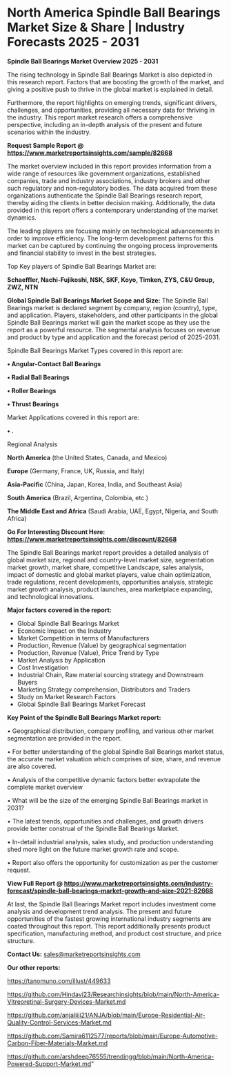 # North America Spindle Ball Bearings Market Size & Share | Industry Forecasts 2025 - 2031

<Strong> Spindle Ball Bearings Market Overview 2025 - 2031</strong>

The rising technology in Spindle Ball Bearings Market is also depicted in this research report. Factors that are boosting the growth of the market, and giving a positive push to thrive in the global market is explained in detail.

Furthermore, the report highlights on emerging trends, significant drivers, challenges, and opportunities, providing all necessary data for thriving in the industry. This report market research offers a comprehensive perspective, including an in-depth analysis of the present and future scenarios within the industry.

<strong>Request Sample Report @ <a href=https://www.marketreportsinsights.com/sample/82668>https://www.marketreportsinsights.com/sample/82668</a></strong>

The market overview included in this report provides information from a wide range of resources like government organizations, established companies, trade and industry associations, industry brokers and other such regulatory and non-regulatory bodies. The data acquired from these organizations authenticate the Spindle Ball Bearings research report, thereby aiding the clients in better decision making. Additionally, the data provided in this report offers a contemporary understanding of the market dynamics.

The leading players are focusing mainly on technological advancements in order to improve efficiency. The long-term development patterns for this market can be captured by continuing the ongoing process improvements and financial stability to invest in the best strategies.

Top Key players of Spindle Ball Bearings Market are:

<strong>Schaeffler, Nachi-Fujikoshi, NSK, SKF, Koyo, Timken, ZYS, C&U Group, ZWZ, NTN</strong>

<strong><b>Global Spindle Ball Bearings Market Scope and Size:</b></strong>
The Spindle Ball Bearings market is declared segment by company, region (country), type, and application. Players, stakeholders, and other participants in the global Spindle Ball Bearings market will gain the market scope as they use the report as a powerful resource. The segmental analysis focuses on revenue and product by type and application and the forecast period of 2025-2031.

Spindle Ball Bearings Market Types covered in this report are:

<strong>• Angular-Contact Ball Bearings

• Radial Ball Bearings

• Roller Bearings

• Thrust Bearings</strong>

Market Applications covered in this report are:

<strong>• .</strong> 

Regional Analysis

<strong>North America</strong> (the United States, Canada, and Mexico)

<strong>Europe</strong> (Germany, France, UK, Russia, and Italy)

<strong>Asia-Pacific</strong> (China, Japan, Korea, India, and Southeast Asia)

<strong>South America</strong> (Brazil, Argentina, Colombia, etc.)

<strong>The Middle East and Africa</strong> (Saudi Arabia, UAE, Egypt, Nigeria, and South Africa)

<strong>Go For Interesting Discount Here: <a href=https://www.marketreportsinsights.com/discount/82668>https://www.marketreportsinsights.com/discount/82668</a></strong>

The Spindle Ball Bearings market report provides a detailed analysis of global market size, regional and country-level market size, segmentation market growth, market share, competitive Landscape, sales analysis, impact of domestic and global market players, value chain optimization, trade regulations, recent developments, opportunities analysis, strategic market growth analysis, product launches, area marketplace expanding, and technological innovations.

<strong><b>Major factors covered in the report:</b></strong>
<ul>
  <li>Global Spindle Ball Bearings Market </li>
  <li>Economic Impact on the Industry</li>
  <li>Market Competition in terms of Manufacturers</li>
  <li>Production, Revenue (Value) by geographical segmentation</li>
  <li>Production, Revenue (Value), Price Trend by Type</li>
  <li>Market Analysis by Application</li>
  <li>Cost Investigation</li>
  <li>Industrial Chain, Raw material sourcing strategy and Downstream Buyers</li>
  <li>Marketing Strategy comprehension, Distributors and Traders</li>
  <li>Study on Market Research Factors</li>
  <li>Global Spindle Ball Bearings Market Forecast</li>
</ul>

<strong><b>Key Point of the Spindle Ball Bearings Market report:</b></strong>

• Geographical distribution, company profiling, and various other market segmentation are provided in the report.

• For better understanding of the global Spindle Ball Bearings market status, the accurate market valuation which comprises of size, share, and revenue are also covered.

• Analysis of the competitive dynamic factors better extrapolate the complete market overview

• What will be the size of the emerging Spindle Ball Bearings market in 2031?

• The latest trends, opportunities and challenges, and growth drivers provide better construal of the Spindle Ball Bearings Market.

• In-detail industrial analysis, sales study, and production understanding shed more light on the future market growth rate and scope.

• Report also offers the opportunity for customization as per the customer request.

<strong><b>View Full Report @ <a href=https://www.marketreportsinsights.com/industry-forecast/spindle-ball-bearings-market-growth-and-size-2021-82668>https://www.marketreportsinsights.com/industry-forecast/spindle-ball-bearings-market-growth-and-size-2021-82668</a></b></strong>


At last, the Spindle Ball Bearings Market report includes investment come analysis and development trend analysis. The present and future opportunities of the fastest growing international industry segments are coated throughout this report. This report additionally presents product specification, manufacturing method, and product cost structure, and price structure.

<strong>Contact Us:</strong>
sales@marketreportsinsights.com

<strong>Our other reports:</strong>

<a href=https://tanomuno.com/illust/449633>https://tanomuno.com/illust/449633</a>

<a href=https://github.com/Hindavi23/Researchinsights/blob/main/North-America-Vitreoretinal-Surgery-Devices-Market.md>https://github.com/Hindavi23/Researchinsights/blob/main/North-America-Vitreoretinal-Surgery-Devices-Market.md</a>

<a href=https://github.com/anjaliiii21/ANJA/blob/main/Europe-Residential-Air-Quality-Control-Services-Market.md>https://github.com/anjaliiii21/ANJA/blob/main/Europe-Residential-Air-Quality-Control-Services-Market.md</a>

<a href=https://github.com/Samira6112577/reports/blob/main/Europe-Automotive-Carbon-Fiber-Materials-Market.md>https://github.com/Samira6112577/reports/blob/main/Europe-Automotive-Carbon-Fiber-Materials-Market.md</a>

<a href=https://github.com/arshdeep76555/trendingg/blob/main/North-America-Powered-Support-Market.md>https://github.com/arshdeep76555/trendingg/blob/main/North-America-Powered-Support-Market.md</a>"

